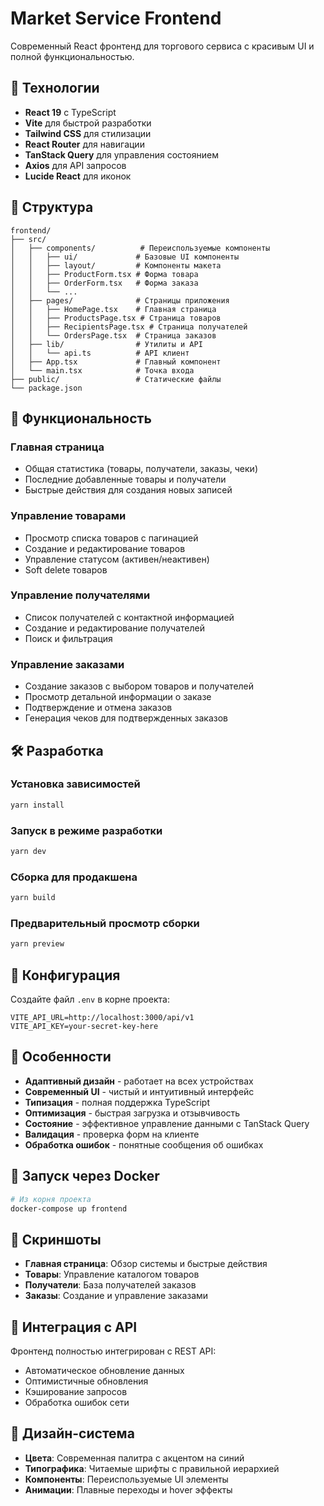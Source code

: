 # Market Service Frontend

Современный React фронтенд для торгового сервиса с красивым UI и полной функциональностью.

## 🚀 Технологии

- **React 19** с TypeScript
- **Vite** для быстрой разработки
- **Tailwind CSS** для стилизации
- **React Router** для навигации
- **TanStack Query** для управления состоянием
- **Axios** для API запросов
- **Lucide React** для иконок

## 📁 Структура

```
frontend/
├── src/
│   ├── components/          # Переиспользуемые компоненты
│   │   ├── ui/             # Базовые UI компоненты
│   │   ├── layout/         # Компоненты макета
│   │   ├── ProductForm.tsx # Форма товара
│   │   ├── OrderForm.tsx   # Форма заказа
│   │   └── ...
│   ├── pages/              # Страницы приложения
│   │   ├── HomePage.tsx    # Главная страница
│   │   ├── ProductsPage.tsx # Страница товаров
│   │   ├── RecipientsPage.tsx # Страница получателей
│   │   └── OrdersPage.tsx  # Страница заказов
│   ├── lib/                # Утилиты и API
│   │   └── api.ts          # API клиент
│   ├── App.tsx             # Главный компонент
│   └── main.tsx            # Точка входа
├── public/                 # Статические файлы
└── package.json
```

## 🎨 Функциональность

### Главная страница
- Общая статистика (товары, получатели, заказы, чеки)
- Последние добавленные товары и получатели
- Быстрые действия для создания новых записей

### Управление товарами
- Просмотр списка товаров с пагинацией
- Создание и редактирование товаров
- Управление статусом (активен/неактивен)
- Soft delete товаров

### Управление получателями
- Список получателей с контактной информацией
- Создание и редактирование получателей
- Поиск и фильтрация

### Управление заказами
- Создание заказов с выбором товаров и получателей
- Просмотр детальной информации о заказе
- Подтверждение и отмена заказов
- Генерация чеков для подтвержденных заказов

## 🛠️ Разработка

### Установка зависимостей
```bash
yarn install
```

### Запуск в режиме разработки
```bash
yarn dev
```

### Сборка для продакшена
```bash
yarn build
```

### Предварительный просмотр сборки
```bash
yarn preview
```

## 🔧 Конфигурация

Создайте файл `.env` в корне проекта:

```env
VITE_API_URL=http://localhost:3000/api/v1
VITE_API_KEY=your-secret-key-here
```

## 🎯 Особенности

- **Адаптивный дизайн** - работает на всех устройствах
- **Современный UI** - чистый и интуитивный интерфейс
- **Типизация** - полная поддержка TypeScript
- **Оптимизация** - быстрая загрузка и отзывчивость
- **Состояние** - эффективное управление данными с TanStack Query
- **Валидация** - проверка форм на клиенте
- **Обработка ошибок** - понятные сообщения об ошибках

## 🚀 Запуск через Docker

```bash
# Из корня проекта
docker-compose up frontend
```

## 📱 Скриншоты

- **Главная страница**: Обзор системы и быстрые действия
- **Товары**: Управление каталогом товаров
- **Получатели**: База получателей заказов
- **Заказы**: Создание и управление заказами

## 🔗 Интеграция с API

Фронтенд полностью интегрирован с REST API:
- Автоматическое обновление данных
- Оптимистичные обновления
- Кэширование запросов
- Обработка ошибок сети

## 🎨 Дизайн-система

- **Цвета**: Современная палитра с акцентом на синий
- **Типографика**: Читаемые шрифты с правильной иерархией
- **Компоненты**: Переиспользуемые UI элементы
- **Анимации**: Плавные переходы и hover эффекты